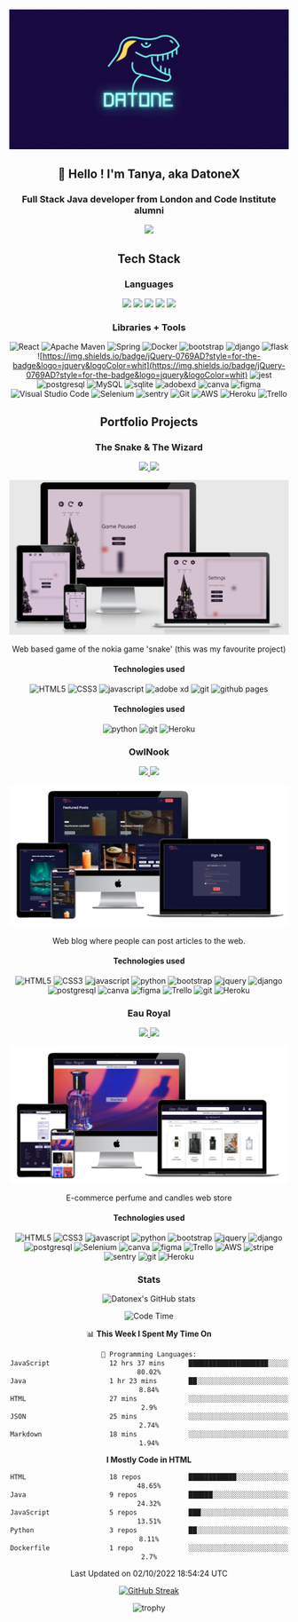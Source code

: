 #

![datonex logo](assets/profile-banner-moving.gif)

## <div style="text-align: center;"> :wave: Hello ! I'm Tanya, aka DatoneX </div>

### <div style="text-align: center;">Full Stack Java developer from London and Code Institute alumni </div>

<div style="text-align: center;"> <a href="https://www.linkedin.com/in/tanyagomwe10/" ><img src="https://img.shields.io/badge/linkedin-%230077B5.svg?style=for-the-badge&logo=linkedin&logoColor=white" /></a>

## <div style="text-align: center;"> Tech Stack </div>

### <div style="text-align: center;"> Languages </div>

<div style="text-align: center;"> <img src="https://cdn.jsdelivr.net/gh/devicons/devicon/icons/html5/html5-plain-wordmark.svg" height="60" /> <img src="https://cdn.jsdelivr.net/gh/devicons/devicon/icons/css3/css3-plain-wordmark.svg" height="60" /> <img src="https://cdn.jsdelivr.net/gh/devicons/devicon/icons/javascript/javascript-original.svg" height="60" /> <img src="https://cdn.jsdelivr.net/gh/devicons/devicon/icons/python/python-original-wordmark.svg" height="60"/> <img src="https://cdn.jsdelivr.net/gh/devicons/devicon/icons/java/java-original-wordmark.svg" height="70" /></div>

### <div style="text-align: center;"> Libraries + Tools </div>

<div style="text-align: center;">

![React](https://img.shields.io/badge/react-%2320232a.svg?style=for-the-badge&logo=react&logoColor=%2361DAFB) ![Apache Maven](https://img.shields.io/badge/Apache%20Maven-C71A36?style=for-the-badge&logo=Apache%20Maven&logoColor=white) ![Spring](https://img.shields.io/badge/spring-%236DB33F.svg?style=for-the-badge&logo=spring&logoColor=white) ![Docker](https://img.shields.io/badge/docker-%230db7ed.svg?style=for-the-badge&logo=docker&logoColor=white) ![bootstrap](https://img.shields.io/badge/Bootstrap-563D7C?style=for-the-badge&logo=bootstrap&logoColor=white) ![django](https://img.shields.io/badge/Django-092E20?style=for-the-badge&logo=django&logoColor=green) ![flask](https://img.shields.io/badge/Flask-000000?style=for-the-badge&logo=flask&logoColor=white) ![https://img.shields.io/badge/jQuery-0769AD?style=for-the-badge&logo=jquery&logoColor=whit](https://img.shields.io/badge/jQuery-0769AD?style=for-the-badge&logo=jquery&logoColor=whit) ![jest](https://img.shields.io/badge/Jest-C21325?style=for-the-badge&logo=jest&logoColor=white) ![postgresql](https://img.shields.io/badge/PostgreSQL-316192?style=for-the-badge&logo=postgresql&logoColor=white) ![MySQL](https://img.shields.io/badge/mysql-%2300f.svg?style=for-the-badge&logo=mysql&logoColor=white) ![sqlite](https://img.shields.io/badge/SQLite-07405E?style=for-the-badge&logo=sqlite&logoColor=white) ![adobexd](https://img.shields.io/badge/Adobe%20XD-470137?style=for-the-badge&logo=Adobe%20XD&logoColor=#FF61F6) ![canva](https://img.shields.io/badge/Canva-%2300C4CC.svg?&style=for-the-badge&logo=Canva&logoColor=white) ![figma](https://img.shields.io/badge/Figma-F24E1E?style=for-the-badge&logo=figma&logoColor=white) ![Visual Studio Code](https://img.shields.io/badge/Visual%20Studio%20Code-0078d7.svg?style=for-the-badge&logo=visual-studio-code&logoColor=white) ![Selenium](https://img.shields.io/badge/-selenium-%43B02A?style=for-the-badge&logo=selenium&logoColor=white) ![sentry](https://img.shields.io/badge/Sentry-black?style=for-the-badge&logo=Sentry&logoColor=#362D59) ![Git](https://img.shields.io/badge/git-%23F05033.svg?style=for-the-badge&logo=git&logoColor=white) ![AWS](https://img.shields.io/badge/AWS-%23FF9900.svg?style=for-the-badge&logo=amazon-aws&logoColor=white) ![Heroku](https://img.shields.io/badge/heroku-%23430098.svg?style=for-the-badge&logo=heroku&logoColor=white) ![Trello](https://img.shields.io/badge/Trello-%23026AA7.svg?style=for-the-badge&logo=Trello&logoColor=white)

</div>

## <div style="text-align: center;"> Portfolio Projects </div>

### The Snake & The Wizard

<a href="https://github.com/datonex/snake-and-the-wizard" style="background-color: white;"><img src="https://img.shields.io/badge/github-%23121011.svg?style=for-the-badge&logo=github&logoColor=white" /> <a href="https://datonex.github.io/snake-and-the-wizard/" style="background-color: white;"><img src="https://img.shields.io/badge/website-000000?style=for-the-badge&logo=About.me&logoColor=white" />

<a href="https://datonex.github.io/snake-and-the-wizard/"><img src="assets/snake-and-the-wizard.png" /></a>

Web based game of the nokia game 'snake' (this was my favourite project)

#### Technologies used

![HTML5](https://img.shields.io/badge/html5-%23E34F26.svg?style=for-the-badge&logo=html5&logoColor=white) ![CSS3](https://img.shields.io/badge/css3-%231572B6.svg?style=for-the-badge&logo=css3&logoColor=white) ![javascript](https://img.shields.io/badge/JavaScript-323330?style=for-the-badge&logo=javascript&logoColor=F7DF1E) ![adobe xd](https://img.shields.io/badge/Adobe%20XD-470137?style=for-the-badge&logo=Adobe%20XD&logoColor=#FF61F6) ![git](https://img.shields.io/badge/git-%23F05033.svg?style=for-the-badge&logo=git&logoColor=white) ![github pages](https://img.shields.io/badge/GitHub%20Pages-222222?style=for-the-badge&logo=GitHub%20Pages&logoColor=white)

#### Technologies used

![python](https://img.shields.io/badge/Python-FFD43B?style=for-the-badge&logo=python&logoColor=blue) ![git](https://img.shields.io/badge/git-%23F05033.svg?style=for-the-badge&logo=git&logoColor=white) ![Heroku](https://img.shields.io/badge/heroku-%23430098.svg?style=for-the-badge&logo=heroku&logoColor=white)

### OwlNook

<a href="https://github.com/datonex/owl-nook-dx" style="background-color: white;"><img src="https://img.shields.io/badge/github-%23121011.svg?style=for-the-badge&logo=github&logoColor=white" /> <a href="https://owl-nook-dx.herokuapp.com/" style="background-color: white;"><img src="https://img.shields.io/badge/website-000000?style=for-the-badge&logo=About.me&logoColor=white" />

<a href="https://owl-nook.onrender.com/"><img src="assets/owl-nook.png" /></a>

Web blog where people can post articles to the web.

#### Technologies used

![HTML5](https://img.shields.io/badge/html5-%23E34F26.svg?style=for-the-badge&logo=html5&logoColor=white) ![CSS3](https://img.shields.io/badge/css3-%231572B6.svg?style=for-the-badge&logo=css3&logoColor=white) ![javascript](https://img.shields.io/badge/JavaScript-323330?style=for-the-badge&logo=javascript&logoColor=F7DF1E) ![python](https://img.shields.io/badge/Python-FFD43B?style=for-the-badge&logo=python&logoColor=blue) ![bootstrap](https://img.shields.io/badge/Bootstrap-563D7C?style=for-the-badge&logo=bootstrap&logoColor=white) ![jquery](https://img.shields.io/badge/jQuery-0769AD?style=for-the-badge&logo=jquery&logoColor=white) ![django](https://img.shields.io/badge/Django-092E20?style=for-the-badge&logo=django&logoColor=green) ![postgresql](https://img.shields.io/badge/PostgreSQL-316192?style=for-the-badge&logo=postgresql&logoColor=white) ![canva](https://img.shields.io/badge/Canva-%2300C4CC.svg?&style=for-the-badge&logo=Canva&logoColor=white) ![figma](https://img.shields.io/badge/Figma-F24E1E?style=for-the-badge&logo=figma&logoColor=white) ![Trello](https://img.shields.io/badge/Trello-%23026AA7.svg?style=for-the-badge&logo=Trello&logoColor=white) ![git](https://img.shields.io/badge/git-%23F05033.svg?style=for-the-badge&logo=git&logoColor=white) ![Heroku](https://img.shields.io/badge/heroku-%23430098.svg?style=for-the-badge&logo=heroku&logoColor=white)

### Eau Royal

<a href="https://github.com/datonex/eau-royal" style="background-color: white;"><img src="https://img.shields.io/badge/github-%23121011.svg?style=for-the-badge&logo=github&logoColor=white" /> <a href="https://eau-royal.herokuapp.com/" style="background-color: white;"><img src="https://img.shields.io/badge/website-000000?style=for-the-badge&logo=About.me&logoColor=white" />

<a href="https://eau-royal.onrender.com/"><img src="assets/eau-royal.png" /></a>

E-commerce perfume and candles web store

#### Technologies used

![HTML5](https://img.shields.io/badge/html5-%23E34F26.svg?style=for-the-badge&logo=html5&logoColor=white) ![CSS3](https://img.shields.io/badge/css3-%231572B6.svg?style=for-the-badge&logo=css3&logoColor=white) ![javascript](https://img.shields.io/badge/JavaScript-323330?style=for-the-badge&logo=javascript&logoColor=F7DF1E) ![python](https://img.shields.io/badge/Python-FFD43B?style=for-the-badge&logo=python&logoColor=blue) ![bootstrap](https://img.shields.io/badge/Bootstrap-563D7C?style=for-the-badge&logo=bootstrap&logoColor=white) ![jquery](https://img.shields.io/badge/jQuery-0769AD?style=for-the-badge&logo=jquery&logoColor=white) ![django](https://img.shields.io/badge/Django-092E20?style=for-the-badge&logo=django&logoColor=green) ![postgresql](https://img.shields.io/badge/PostgreSQL-316192?style=for-the-badge&logo=postgresql&logoColor=white) ![Selenium](https://img.shields.io/badge/-selenium-%43B02A?style=for-the-badge&logo=selenium&logoColor=white) ![canva](https://img.shields.io/badge/Canva-%2300C4CC.svg?&style=for-the-badge&logo=Canva&logoColor=white) ![figma](https://img.shields.io/badge/Figma-F24E1E?style=for-the-badge&logo=figma&logoColor=white) ![Trello](https://img.shields.io/badge/Trello-%23026AA7.svg?style=for-the-badge&logo=Trello&logoColor=white) ![AWS](https://img.shields.io/badge/AWS-%23FF9900.svg?style=for-the-badge&logo=amazon-aws&logoColor=white) ![stripe](https://img.shields.io/badge/Stripe-626CD9?style=for-the-badge&logo=Stripe&logoColor=white) ![sentry](https://img.shields.io/badge/Sentry-black?style=for-the-badge&logo=Sentry&logoColor=#362D59) ![git](https://img.shields.io/badge/git-%23F05033.svg?style=for-the-badge&logo=git&logoColor=white) ![Heroku](https://img.shields.io/badge/heroku-%23430098.svg?style=for-the-badge&logo=heroku&logoColor=white)

<div style="text-align: center;">

### Stats

![Datonex's GitHub stats](https://github-readme-stats.vercel.app/api?username=datonex&show_icons=true&theme=tokyonight)

<!--START_SECTION:waka-->

![Code Time](http://img.shields.io/badge/Code%20Time-1%2C066%20hrs%2057%20mins-blue)

📊 **This Week I Spent My Time On**

```text
💬 Programming Languages:
JavaScript               12 hrs 37 mins      ████████████████████░░░░░   80.02%
Java                     1 hr 23 mins        ██░░░░░░░░░░░░░░░░░░░░░░░   8.84%
HTML                     27 mins             ░░░░░░░░░░░░░░░░░░░░░░░░░   2.9%
JSON                     25 mins             ░░░░░░░░░░░░░░░░░░░░░░░░░   2.74%
Markdown                 18 mins             ░░░░░░░░░░░░░░░░░░░░░░░░░   1.94%

```

**I Mostly Code in HTML**

```text
HTML                     18 repos            ████████████░░░░░░░░░░░░░   48.65%
Java                     9 repos             ██████░░░░░░░░░░░░░░░░░░░   24.32%
JavaScript               5 repos             ███░░░░░░░░░░░░░░░░░░░░░░   13.51%
Python                   3 repos             ██░░░░░░░░░░░░░░░░░░░░░░░   8.11%
Dockerfile               1 repo              ░░░░░░░░░░░░░░░░░░░░░░░░░   2.7%

```

Last Updated on 02/10/2022 18:54:24 UTC

<!--END_SECTION:waka-->

[![GitHub Streak](https://github-readme-streak-stats.herokuapp.com/?user=datonex&theme=dark)](https://git.io/streak-stats)

![trophy](https://github-profile-trophy.vercel.app/?username=datonex)

</div>
